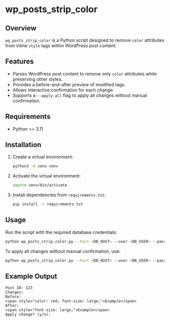 # wp_posts_strip_color

## Overview
`wp_posts_strip_color` is a Python script designed to remove `color` attributes from inline `style` tags within WordPress post content.

## Features
- Parses WordPress post content to remove only `color` attributes while preserving other styles.
- Provides a before-and-after preview of modified tags.
- Allows interactive confirmation for each change.
- Supports a `--apply-all` flag to apply all changes without manual confirmation.

## Requirements
- Python >= 3.11

## Installation
1. Create a virtual environment:
   ```sh
   python3 -m venv venv
   ```
2. Activate the virtual environment:
   ```sh
   source venv/bin/activate
   ```
3. Install dependencies from `requirements.txt`:
   ```sh
   pip install -r requirements.txt
   ```

## Usage
Run the script with the required database credentials:
```sh
python wp_posts_strip_color.py --host <DB_HOST> --user <DB_USER> --password <DB_PASS> --database <DB_NAME>
```

To apply all changes without manual confirmation, use:
```sh
python wp_posts_strip_color.py --host <DB_HOST> --user <DB_USER> --password <DB_PASS> --database <DB_NAME> --apply-all
```

## Example Output
```
Post ID: 123
Changes:
Before:
<span style="color: red; font-size: large;">Example</span>
After:
<span style="font-size: large;">Example</span>
Apply change? (y/n):
```
